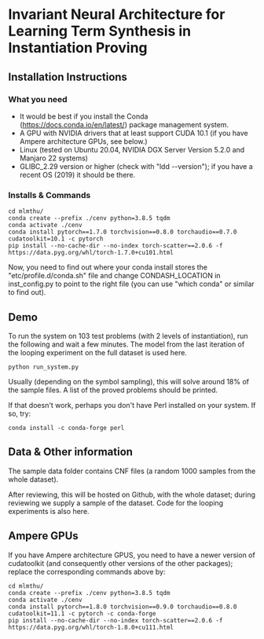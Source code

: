 # Invariant Neural Architecture for Learning Term Synthesis in  Instantiation Proving
## Installation Instructions

### What you need
- It would be best if you install the Conda (https://docs.conda.io/en/latest/) package management system.
- A GPU with NVIDIA drivers that at least support CUDA 10.1 (if you have Ampere architecture GPUs, see below.)
- Linux (tested on Ubuntu 20.04, NVIDIA DGX Server Version 5.2.0 and Manjaro 22 systems)
- GLIBC_2.29 version or higher (check with "ldd --version"); if you have a recent OS (2019) it should be there.

### Installs & Commands
```
cd mlmthu/
conda create --prefix ./cenv python=3.8.5 tqdm
conda activate ./cenv
conda install pytorch==1.7.0 torchvision==0.8.0 torchaudio==0.7.0 cudatoolkit=10.1 -c pytorch
pip install --no-cache-dir --no-index torch-scatter==2.0.6 -f https://data.pyg.org/whl/torch-1.7.0+cu101.html
```

Now, you need to find out where your conda install stores the "etc/profile.d/conda.sh" file and change 
CONDASH_LOCATION in inst_config.py to point to the right file (you can use "which conda" or similar to find out).

## Demo
To run the system on 103 test problems (with 2 levels of instantiation), run the following and wait a few minutes. The model from the last iteration of the looping experiment on the full dataset is used here.

    python run_system.py

Usually (depending on the symbol sampling), this will solve around 18% of the sample files. A list of the proved problems should be printed.

If that doesn't work, perhaps you don't have Perl installed on your system. If so, try:

    conda install -c conda-forge perl

## Data & Other information

The sample data folder contains CNF files (a random 1000 samples from the whole dataset). 

After reviewing, this will be hosted on Github, with the whole dataset; during reviewing we supply a sample of the dataset. Code for the looping experiments is also here.

## Ampere GPUs

If you have Ampere architecture GPUS, you need to have a newer version of cudatoolkit (and consequently other versions of the other packages); replace the corresponding commands above by:

```
cd mlmthu/
conda create --prefix ./cenv python=3.8.5 tqdm
conda activate ./cenv
conda install pytorch==1.8.0 torchvision==0.9.0 torchaudio==0.8.0 cudatoolkit=11.1 -c pytorch -c conda-forge
pip install --no-cache-dir --no-index torch-scatter==2.0.6 -f https://data.pyg.org/whl/torch-1.8.0+cu111.html
```

